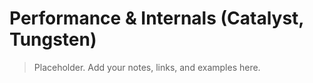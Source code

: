 # Performance & Internals (Catalyst, Tungsten)

> Placeholder. Add your notes, links, and examples here.
